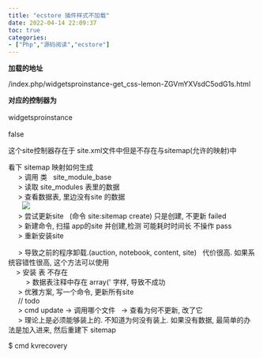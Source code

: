```yaml
---
title: "ecstore 插件样式不加载"
date: 2022-04-14 22:09:37
toc: true
categories:
- ["Php","源码阅读","ecstore"]
---
```


**加载的地址**

/index.php/widgetsproinstance-get_css-lemon-ZGVmYXVsdC5odG1s.html

**对应的控制器为**<br /><module controller='proinstance'><br /><name>widgetsproinstance</name><br /><title>挂件实例展示</title><br /><disable>false</disable><br /></module> 

这个site控制器存在于 site.xml文件中但是不存在与sitemap(允许的映射)中

看下 sitemap 映射如何生成<br />     > 调用 类   site_module_base<br />     > 读取 site_modules 表里的数据 <br />     > 查看数据表, 里边没有site 的数据 <br />       ![](https://file.wulicode.com/yuque/202208/04/15/00412lyLSNyK.png?x-oss-process=image/resize,h_332)<br />     > 尝试更新site   (命令 site:sitemap create) 只是创建, 不更新  failed<br />     > 新建命令, 扫描 app的site 并创建,检测 可能耗时时间长 不操作  pass<br />     > 重新安装site 

     > 导致之前的程序卸载.(auction, notebook, content, site)   代价很高. 如果系统容错性很高, 这个方法可以使用 <br />    > 安装 表 不存在   <br />         > 数据表注释中存在 array(' 字样, 导致不成功<br />     > 优雅方案, 写一个命令, 更新所有site <br />     // todo <br />     > cmd update -> 调用哪个文件   -> 查看为何不更新, 改了它 <br />     > 理论上是必须能够装上的. 不知道为何没有装上. 如果没有数据, 最简单的办法是加入进来, 然后重建下 sitemap 

$ cmd kvrecovery

